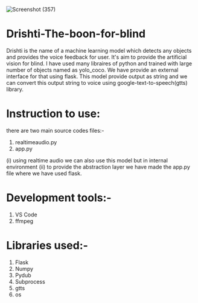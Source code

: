 ![Screenshot (357)](https://github.com/shrinathasati/Drishti-The-boon-for-blind/assets/120880974/61f6ef33-429c-4651-8d1e-cf2b0c271b9c)
# Drishti-The-boon-for-blind
Drishti is the name of a machine learning model which detects any objects and provides the voice feedback for user. It's aim to provide the artificial vision for blind. I have used many libraires of python and trained with large number of objects named as yolo_coco.
We have provide an external interface for that using flask. This model provide output as string and we can convert this output string to voice using google-text-to-speech(gtts) library.
# Instruction to use:
there are two main source codes files:-
1. realtimeaudio.py
2. app.py

(i) using realtime audio we can also use this model but in internal environment
(ii) to provide the abstraction layer we have made the app.py file where we have used flask.

# Development tools:-
1. VS Code
2. ffmpeg

# Libraries used:-
1. Flask
2. Numpy
3. Pydub
4. Subprocess
5. gtts
6. os

